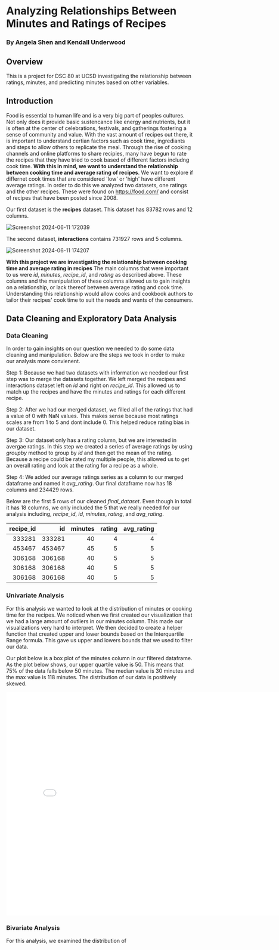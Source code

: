 # Analyzing Relationships Between Minutes and Ratings of Recipes
### By Angela Shen and Kendall Underwood
## Overview
This is a project for DSC 80 at UCSD investigating the relationship between ratings, minutes, and predicting minutes based on other variables.
## Introduction
Food is essential to human life and is a very big part of peoples cultures. Not only does it provide
basic sustencance like energy and nutrients, but it is often at the center of celebrations, festivals, 
and gatherings fostering a sense of community and value. With the vast amount of recipes out there, it is important to understand certian factors such as cook time, ingrediants and steps to allow others to replicate the meal. Through the rise of cooking channels and online platforms to share recipies, many have begun to rate the recipes that they have tried to cook based of different factors includng cook time. **With this in mind, we want to understand the relationship between cooking time and average rating of recipes**. We want to explore if differnet cook times that are considered 'low' or 'high' have different average ratings. In order to do this we analyzed two datasets, one ratings and the other recipes. These were found on https://food.com/ and consist of recipes that have been posted since 2008.

Our first dataset is the **recipes** dataset. This dataset has 83782 rows and 12 columns.

![Screenshot 2024-06-11 172039](https://github.com/PandaFalls2004/Minutes_and_Ratings/assets/129922943/fa254737-6bf3-4324-b9ed-a184475d2dc9)

The second dataset, **interactions** contains 731927 rows and 5 columns.

![Screenshot 2024-06-11 174207](https://github.com/PandaFalls2004/Minutes_and_Ratings/assets/129922943/d1593147-985e-4970-bd6b-3076e2dd8909)

**With this project we are investigating the relationship between cooking time and average rating in recipes** The main columns that were important to us were *id*, *minutes*, *recipe_id*, and *rating* as described above. These columns and the manipulation of these columns allowed us to gain insights on a relationship, or lack thereof between average rating and cook time. Understanding this relationship would allow cooks and cookbook authors to tailor their recipes' cook time to suit the needs and wants of the consumers.

## Data Cleaning and Exploratory Data Analysis

### Data Cleaning
In order to gain insights on our question we needed to do some data cleaning and manipulation. Below are the steps we took in order to make our analysis more convienent.


Step 1:
    Because we had two datasets with information we needed our first step was to merge the datasets together. We left merged the recipes and interactions dataset left on *id* and right on *recipe_id*. This allowed us to match up the recipes and have the minutes and ratings for each different recipe.

Step 2:
    After we had our merged dataset, we filled all of the ratings that had a value of 0 with NaN values. This makes sense because most ratings scales are from 1 to 5 and dont include 0. This helped reduce rating bias in our dataset.

Step 3:
    Our dataset only has a rating column, but we are interested in avergae ratings. In this step we created a series of average ratings by using *groupby* method to group by *id* and then get the mean of the rating. Because a recipe could be rated my multiple people, this allowed us to get an overall rating and look at the rating for a recipe as a whole. 

Step 4:
    We added our average ratings series as a column to our merged dataframe and named it *avg_rating*. Our final dataframe now has 18 columns and 234429 rows.

Below are the first 5 rows of our cleaned *final_dataset*. Even though in total it has 18 columns, we only included the 5 that we really needed for our analysis including, *recipe_id*, *id*, *minutes*, *rating*, and *avg_rating*.

|   recipe_id |     id |   minutes |   rating |   avg_rating |
|------------:|-------:|----------:|---------:|-------------:|
|      333281 | 333281 |        40 |        4 |            4 |
|      453467 | 453467 |        45 |        5 |            5 |
|      306168 | 306168 |        40 |        5 |            5 |
|      306168 | 306168 |        40 |        5 |            5 |
|      306168 | 306168 |        40 |        5 |            5 |

### Univariate Analysis
For this analysis we wanted to look at the distribution of minutes or cooking time for the recipes. We noticed when we first created our visualization that we had a large amount of outliers in our minutes column. This made our visualizations very hard to interpret. We then decided to create a helper function that created upper and lower bounds based on the Interquartile Range formula. This gave us upper and lowers bounds that we used to filter our data.

Our plot below is a box plot of the minutes column in our filtered dataframe. As the plot below shows, our upper quartile value is 50. This means that 75% of the data falls below 50 minutes. The median value is 30 minutes and the max value is 118 minutes. The distribution of our data is positively skewed.

<iframe src="assets/boxplot.html" width="800" height="600" frameborder="0" ></iframe>

### Bivariate Analysis
For this analysis, we examined the distribution of 
